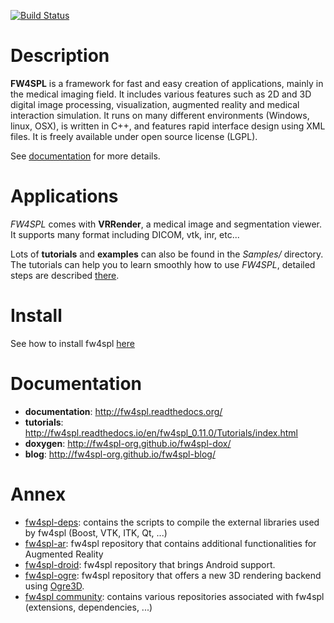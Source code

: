 [![Build Status](https://travis-ci.org/fw4spl-org/fw4spl.svg?branch=fw4spl_0.11.0)](https://travis-ci.org/fw4spl-org/fw4spl)

Description
===========

**FW4SPL** is a framework for fast and easy creation of applications, mainly in the medical imaging field.
It includes various features such as 2D and 3D digital image processing, visualization, augmented reality and medical interaction simulation. It runs on many different environments (Windows, linux, OSX), is written in C++, and features rapid interface design using XML files. 
It is freely available under open source license (LGPL).

See [documentation](http://fw4spl.readthedocs.org/) for more details.

Applications
============

*FW4SPL* comes with **VRRender**, a medical image and segmentation viewer. It supports many format including DICOM, vtk, inr, etc...

Lots of **tutorials** and **examples** can also be found in the *Samples/* directory. The tutorials can help you to learn smoothly how to use *FW4SPL*, detailed steps are described [there](http://fw4spl.readthedocs.io/en/fw4spl_0.11.0/Tutorials/index.html).

Install
=======

See how to install fw4spl [here](http://fw4spl.readthedocs.org/en/fw4spl_0.11.0/Installation/index.html)

Documentation
=============

* **documentation**: http://fw4spl.readthedocs.org/
* **tutorials**: http://fw4spl.readthedocs.io/en/fw4spl_0.11.0/Tutorials/index.html
* **doxygen**: http://fw4spl-org.github.io/fw4spl-dox/
* **blog**: http://fw4spl-org.github.io/fw4spl-blog/

Annex
=====

* [fw4spl-deps](https://github.com/fw4spl-org/fw4spl-deps): contains the scripts to compile the external libraries used by fw4spl (Boost, VTK, ITK, Qt, ...)
* [fw4spl-ar](https://github.com/fw4spl-org/fw4spl-ar): fw4spl repository that contains additional functionalities for Augmented Reality
* [fw4spl-droid](https://github.com/fw4spl-org/fw4spl-droid): fw4spl repository that brings Android support.
* [fw4spl-ogre](https://github.com/fw4spl-org/fw4spl-ogre): fw4spl repository that offers a new 3D rendering backend using [Ogre3D](http://www.ogre3d.org/).
* [fw4spl community](https://github.com/fw4spl-org): contains various repositories associated with fw4spl (extensions, dependencies, ...)
